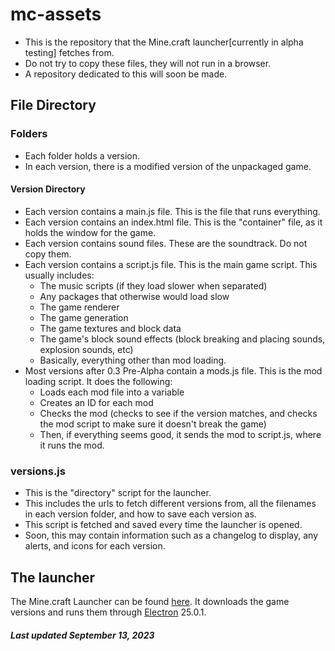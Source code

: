 # mc-assets
- This is the repository that the Mine.craft launcher[currently in alpha testing] fetches from. 
- Do not try to copy these files, they will not run in a browser.
- A repository dedicated to this will soon be made. 
## File Directory
### Folders
- Each folder holds a version.
- In each version, there is a modified version of the unpackaged game.
#### Version Directory
- Each version contains a main.js file. This is the file that runs everything.
- Each version contains an index.html file. This is the "container" file, as it holds the window for the game.
- Each version contains sound files. These are the soundtrack. Do not copy them.
- Each version contains a script.js file. This is the main game script. This usually includes:
  - The music scripts (if they load slower when separated)
  - Any packages that otherwise would load slow
  - The game renderer
  - The game generation
  - The game textures and block data
  - The game's block sound effects (block breaking and placing sounds, explosion sounds, etc)
  - Basically, everything other than mod loading.
- Most versions after 0.3 Pre-Alpha contain a mods.js file. This is the mod loading script. It does the following:
  - Loads each mod file into a variable
  - Creates an ID for each mod
  - Checks the mod (checks to see if the version matches, and checks the mod script to make sure it doesn't break the game)
  - Then, if everything seems good, it sends the mod to script.js, where it runs the mod. 
### versions.js
- This is the "directory" script for the launcher.
- This includes the urls to fetch different versions from, all the filenames in each version folder, and how to save each version as.
- This script is fetched and saved every time the launcher is opened.
- Soon, this may contain information such as a changelog to display, any alerts, and icons for each version.
## The launcher
The Mine.craft Launcher can be found [here](https://github.com/Ocean-OS/mc-launcher). It downloads the game versions and runs them through [Electron](https://github.com/electron/electron) 25.0.1. 
##### Last updated September 13, 2023
